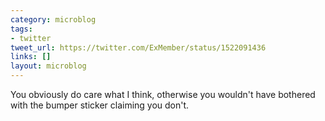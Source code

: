 ```yaml
---
category: microblog
tags:
- twitter
tweet_url: https://twitter.com/ExMember/status/1522091436
links: []
layout: microblog
---
```

You obviously do care what I think, otherwise you wouldn't have bothered with the bumper sticker claiming you don't.
